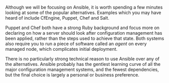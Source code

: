 Although we will be focusing on Ansible, it is worth spending a few minutes
looking at some of the popular alternatives. Examples which you may have heard
of include CfEngine, Puppet, Chef and Salt.

Puppet and Chef both have a strong Ruby background and focus more on declaring
on how a server should look after configuration management has been applied,
rather than the steps used to achieve that state. Both systems also require you
to run a piece of software called an *agent* on every managed node, which
complicates initial deployment.

There is no particularly strong technical reason to use Ansible over any of the
alternatives. Ansible probably has the gentlest learning curve of all the major
configuration management systems, and the fewest dependencies, but the final
choice is largely a personal or business preference.
